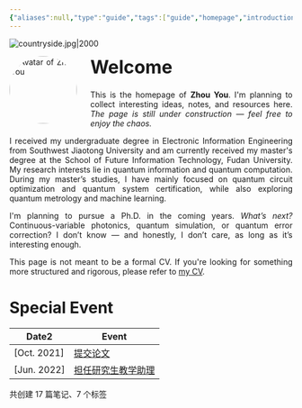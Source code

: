 ```yaml
---
{"aliases":null,"type":"guide","tags":["guide","homepage","introduction","gardenEntry"],"dg-home":true,"dg-publish":true,"dg-pinned":true,"dg-show-tags":false,"dg-show-toc":false,"date created":"星期五, 七月 11日 2025, 5:16:19 下午","date modified":"星期一, 七月 14日 2025, 2:17:06 下午","permalink":"/homepage/","pinned":true,"dgPassFrontmatter":true,"noteIcon":"2"}
---
```



![countryside.jpg|2000](/img/user/img/countryside.jpg)

<div style="text-align: justify;">
  <img src="/img/user/img/photo.jpg" alt="Avatar of Zhou You"
	   style="float: left; margin: 0 1.5rem 1rem 0; width: 120px; border-radius: 50%; box-shadow: var(--shadow-s);">
  <h1 class="cm-header-1" style="font-size: 2rem; margin-top: 0;">Welcome</h1>
  <p>This is the homepage of <strong>Zhou You</strong>. I'm planning to collect interesting ideas, notes, and resources here.
	<em>The page is still under construction — feel free to enjoy the chaos.</em></p>
  <p>I received my undergraduate degree in Electronic Information Engineering from Southwest Jiaotong University and am currently received my master's degree at the School of Future Information Technology, Fudan University.
	My research interests lie in quantum information and quantum computation. During my master’s studies, I have mainly focused on quantum circuit optimization and quantum system certification,
	while also exploring quantum metrology and machine learning.</p>
  <p>I'm planning to pursue a Ph.D. in the coming years. <em>What’s next?</em> Continuous-variable photonics, quantum simulation, or quantum error correction?
	I don’t know — and honestly, I don’t care, as long as it’s interesting enough.</p>
  <p>This page is not meant to be a formal CV. If you're looking for something more structured and rigorous, please refer to
	<a href="cv.md" class="internal-link">my CV</a>.
  </p>
</div>

# Special Event

<div><table class="dataview table-view-table"><thead class="table-view-thead"><tr class="table-view-tr-header"><th class="table-view-th"><span>Date</span><span class="dataview small-text">2</span></th><th class="table-view-th"><span>Event</span></th></tr></thead><tbody class="table-view-tbody"><tr><td><span>[Oct. 2021]</span></td><td><span><a class="original-internal-link" data-href="Timelines/2021-10-01-paper-submitted.md" href="Timelines/2021-10-01-paper-submitted.md" target="_blank" rel="noopener nofollow" style="display: none;">提交论文</a><a class="internal-link mathLink-internal-link" data-href="Timelines/2021-10-01-paper-submitted.md" href="Timelines/2021-10-01-paper-submitted.md" target="_blank" rel="noopener nofollow">提交论文</a></span></td></tr><tr><td><span>[Jun. 2022]</span></td><td><span><a class="original-internal-link" data-href="Timelines/2022-06-15-first-teaching.md" href="Timelines/2022-06-15-first-teaching.md" target="_blank" rel="noopener nofollow" style="display: none;">担任研究生教学助理</a><a class="internal-link mathLink-internal-link" data-href="Timelines/2022-06-15-first-teaching.md" href="Timelines/2022-06-15-first-teaching.md" target="_blank" rel="noopener nofollow">担任研究生教学助理</a></span></td></tr></tbody></table></div>

<p><span>共创建 17 篇笔记、7 个标签</span></p>
